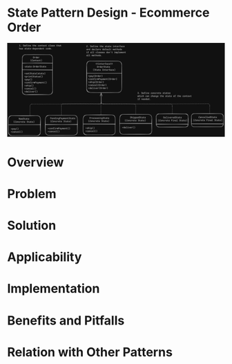 # State Pattern Design - Ecommerce Order
![State Pattern](State.png)

# Overview

# Problem

# Solution


# Applicability

# Implementation


# Benefits and Pitfalls


# Relation with Other Patterns